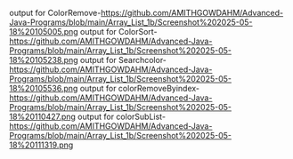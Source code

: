 output for ColorRemove-https://github.com/AMITHGOWDAHM/Advanced-Java-Programs/blob/main/Array_List_1b/Screenshot%202025-05-18%20105005.png
output for ColorSort-https://github.com/AMITHGOWDAHM/Advanced-Java-Programs/blob/main/Array_List_1b/Screenshot%202025-05-18%20105238.png
output for Searchcolor-https://github.com/AMITHGOWDAHM/Advanced-Java-Programs/blob/main/Array_List_1b/Screenshot%202025-05-18%20105536.png
output for colorRemoveByindex-https://github.com/AMITHGOWDAHM/Advanced-Java-Programs/blob/main/Array_List_1b/Screenshot%202025-05-18%20110427.png
output for colorSubList-https://github.com/AMITHGOWDAHM/Advanced-Java-Programs/blob/main/Array_List_1b/Screenshot%202025-05-18%20111319.png
